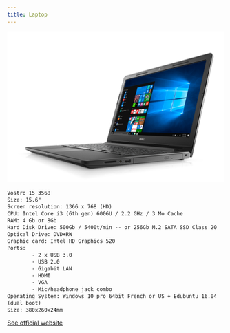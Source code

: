 ```yaml
---
title: Laptop
---
```


![Dell](dell.png)

```
Vostro 15 3568
Size: 15.6"
Screen resolution: 1366 x 768 (HD)
CPU: Intel Core i3 (6th gen) 6006U / 2.2 GHz / 3 Mo Cache
RAM: 4 Gb or 8Gb
Hard Disk Drive: 500Gb / 5400t/min -- or 256Gb M.2 SATA SSD Class 20
Optical Drive: DVD+RW
Graphic card: Intel HD Graphics 520
Ports:
        - 2 x USB 3.0
        - USB 2.0
        - Gigabit LAN
        - HDMI
        - VGA
        - Mic/headphone jack combo
Operating System: Windows 10 pro 64bit French or US + Edubuntu 16.04 (dual boot)
Size: 380x260x24mm
```

[See official website](http://www.dell.com/fr-fr/work/shop/les-ordinateurs-portables-dell/vostro-15-3000/spd/vostro-15-3568-laptop)
